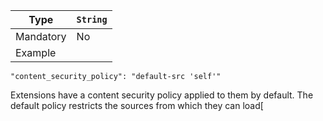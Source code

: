 Type | `String`  
---|---  
Mandatory | No  
Example |

    
    
    "content_security_policy": "default-src 'self'"  
  
Extensions have a content security policy applied to them by default. The
default policy restricts the sources from which they can load[<script>](/en-
US/docs/Web/HTML/Element/script) and [<object>](/en-
US/docs/Web/HTML/Element/object) resources, and disallows potentially unsafe
practices such as the use of `[eval()](/en-
US/docs/Web/JavaScript/Reference/Global_Objects/eval)`. See [Default content
security policy](/en-US/Add-
ons/WebExtensions/Content_Security_Policy#Default_content_security_policy) to
learn more about the implications of this.

You can use the `"content_security_policy"` manifest key to loosen or tighten
the default policy. This key is specified in just the same way as the Content-
Security-Policy HTTP header. See [Using Content Security Policy](/en-
US/docs/Web/HTTP/CSP) for a general description of CSP syntax.

For example, you can use this key to:

  * Allow the extension to load scripts and objects from outside its package, by supplying their URL in the [`script-src`](/en-US/docs/Web/HTTP/Headers/Content-Security-Policy/script-src "The HTTP Content-Security-Policy \(CSP\) script-src directive specifies valid sources for sources for JavaScript. This includes not only URLs loaded directly into <script> elements, but also things like inline script event handlers \(onclick\) and XSLT stylesheets which can trigger script execution.") or [`object-src`](/en-US/docs/Web/HTTP/Headers/Content-Security-Policy/object-src "The HTTP Content-Security-Policy object-src directive specifies valid sources for the <object>, <embed>, and <applet> elements.") directives.
  * Allow the extension to execute inline scripts, by [supplying the hash of the script in the `"script-src"` directive](/en-US/docs/Web/HTTP/Headers/Content-Security-Policy/script-src#Unsafe_inline_script).
  * Allow the extension to use `eval()` and similar features, by including `'unsafe-eval'` in the [`script-src`](/en-US/docs/Web/HTTP/Headers/Content-Security-Policy/script-src "The HTTP Content-Security-Policy \(CSP\) script-src directive specifies valid sources for sources for JavaScript. This includes not only URLs loaded directly into <script> elements, but also things like inline script event handlers \(onclick\) and XSLT stylesheets which can trigger script execution.") directive.
  * Restrict permitted sources for other types of content, such as images and stylesheets, using the appropriate [policy directive](/en-US/docs/Web/HTTP/Headers/Content-Security-Policy).

There are restrictions on the policy you can specify here:

  * The policy must include at least the [`script-src`](/en-US/docs/Web/HTTP/Headers/Content-Security-Policy/script-src "The HTTP Content-Security-Policy \(CSP\) script-src directive specifies valid sources for sources for JavaScript. This includes not only URLs loaded directly into <script> elements, but also things like inline script event handlers \(onclick\) and XSLT stylesheets which can trigger script execution.") and the [`object-src`](/en-US/docs/Web/HTTP/Headers/Content-Security-Policy/object-src "The HTTP Content-Security-Policy object-src directive specifies valid sources for the <object>, <embed>, and <applet> elements.") directives, and the [`script-src`](/en-US/docs/Web/HTTP/Headers/Content-Security-Policy/script-src "The HTTP Content-Security-Policy \(CSP\) script-src directive specifies valid sources for sources for JavaScript. This includes not only URLs loaded directly into <script> elements, but also things like inline script event handlers \(onclick\) and XSLT stylesheets which can trigger script execution.") directive must contain the keyword `'self'`.
  * Remote sources must use `https:` schemes.
  * Remote sources must not use wildcards for any domains in the [public suffix list](https://publicsuffix.org/list/) (so "*.co.uk" and "*.blogspot.com" are not allowed, although "*.foo.blogspot.com" is allowed).
  * All sources must specify a host.
  * The only permitted schemes for sources are: `blob:`, `filesystem:`, `moz-extension:`, and `https:`.
  * The only permitted [keywords](/en-US/docs/Web/HTTP/Headers/Content-Security-Policy/default-src#Sources) are: `'none'`, `'self'`, and `'unsafe-eval'`.

## Example

### Valid examples

Allow remote scripts from "https://example.com": ( _see note_ 1 )

    
    
    "content_security_policy": "script-src 'self' https://example.com; object-src 'self'"

Allow remote scripts from any subdomain of "jquery.com":

    
    
    "content_security_policy": "script-src 'self' https://*.jquery.com; object-src 'self'"

Allow [`eval()` and friends](/en-US/Add-
ons/WebExtensions/Content_Security_Policy#eval%28%29_and_friends):

    
    
    "content_security_policy": "script-src 'self' 'unsafe-eval'; object-src 'self';"

Allow the inline script: `"<script>alert('Hello, world.');</script>"`:

    
    
    "content_security_policy": "script-src 'self' 'sha256-qznLcsROx4GACP2dm0UCKCzCG+HiZ1guq6ZZDob/Tng='; object-src 'self'"

Keep the rest of the policy, but also require that images should be packaged
with the extension:

    
    
    "content_security_policy": "script-src 'self'; object-src 'self'; img-src 'self'"

Require that all types of content should be packaged with the extension:

    
    
    "content_security_policy": "default-src 'self'"
    

### Invalid examples

Policy that omits the `"object-src"` directive:

    
    
    "content_security_policy": "script-src 'self' https://*.jquery.com;"

Policy that omits the `"self"` keyword in the `"script-src"` directive:

    
    
    "content_security_policy": "script-src https://*.jquery.com; object-src 'self'"

Scheme for a remote source is not `https`:

    
    
    "content_security_policy": "script-src 'self' http://code.jquery.com; object-src 'self'"

Wildcard is used with a generic domain:

    
    
    "content_security_policy": "script-src 'self' https://*.blogspot.com; object-src 'self'"

Source specifies a scheme but no host:

    
    
    "content_security_policy": "script-src 'self' https:; object-src 'self'"

Directive includes the unsupported keyword `'unsafe-inline'`:

    
    
    "content_security_policy": "script-src 'self' 'unsafe-inline'; object-src 'self'"

1\. _Note: Valid examples display the correct use of keys in CSP. However,
extensions with 'unsafe-eval', 'unsafe-inline', remote script, or remote
sources in their CSP are not allowed for extensions listed on
addons.mozilla.org due to major security issues._



##

## Browser compatibility

The compatibility table in this page is generated from structured data. If
you'd like to contribute to the data, please check out <https://github.com/mdn
/browser-compat-data> and send us a pull request.

| Chrome| Edge| Firefox| Firefox for Android| Opera  
---|---|---|---|---|---  
Basic support|  Yes|  Yes1| 482| 482|  Yes  
  
1\. Only the default content security policy is supported: "script-src 'self';
object-src 'self';".

2\. Firefox does not support 'http://127.0.0.1' or 'http://localhost' as
script sources: they must be served over HTTPS.

| Desktop __| Mobile __  
---|---|---  
| Chrome __| Edge __| Firefox __| Opera __| Firefox for Android __  
Basic support|  Full support Yes|  Full support Yes

Notes __

Full support Yes

Notes __

     Notes __Only the default content security policy is supported: "script-src 'self'; object-src 'self';".
|  Full support 48

Notes __

Full support 48

Notes __

     Notes __Firefox does not support 'http://127.0.0.1' or 'http://localhost' as script sources: they must be served over HTTPS.
|  Full support Yes|  Full support 48

Notes __

Full support 48

Notes __

     Notes __Firefox does not support 'http://127.0.0.1' or 'http://localhost' as script sources: they must be served over HTTPS.
  *[Edge __]: Edge
  *[Opera __]: Opera
  *[Firefox for Android __]: Firefox for Android
  *[Desktop __]: Desktop
  *[Mobile __]: Mobile
  *[
 Full support

]: Full support

  *[Firefox __]: Firefox
  *[Notes __]: See implementation notes
  *[
Full support

]: Full support

  *[ Notes __]: See implementation notes
  *[Chrome __]: Chrome


